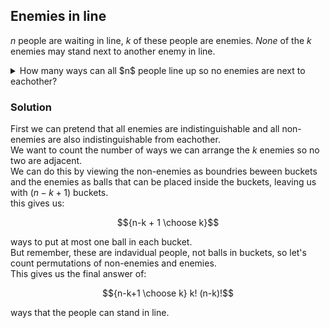 ## Enemies in line
$n$ people are waiting in line, $k$ of these people are enemies.  *None* of the $k$ enemies may stand next to another enemy in line.  
<details>
  <summary>How many ways can all $n$ people line up so no enemies are next to eachother?</summary>
  ${n-k+1 \choose k} (n-k)! \cdot k!$
</details>


### Solution
First we can pretend that all enemies are indistinguishable and all non-enemies are also indistinguishable from eachother.  
We want to count the number of ways we can arrange the $k$ enemies so no two are adjacent.  
We can do this by viewing the non-enemies as boundries beween buckets and the enemies as balls that can be placed inside the buckets, leaving us with $(n-k+1)$ buckets.  
this gives us:
```math
{n-k + 1 \choose k}
```
ways to put at most one ball in each bucket.  
But remember, these are indavidual people, not balls in buckets, so let's count permutations of non-enemies and enemies.  
This gives us the final answer of:
```math
{n-k+1 \choose k} k! (n-k)!
```
ways that the people can stand in line.  


